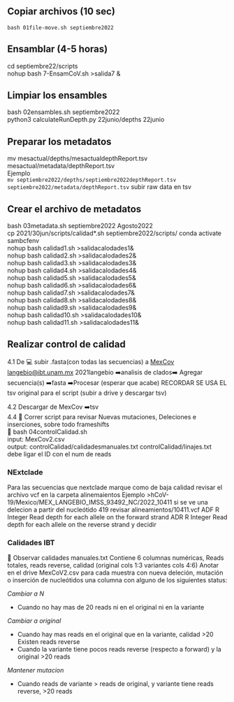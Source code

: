 ## Copiar archivos (10 sec)
`bash 01file-move.sh septiembre2022`       

## Ensamblar   (4-5 horas)
cd septiembre22/scripts     
nohup bash 7-EnsamCoV.sh >salida7 &  

## Limpiar los ensambles  
bash 02ensambles.sh septiembre2022     
python3 calculateRunDepth.py 22junio/depths 22junio  

## Preparar los metadatos  
mv mesactual/depths/mesactualdepthReport.tsv mesactual/metadata/depthReport.tsv  
Ejemplo  
`mv septiembre2022/depths/septiembre2022depthReport.tsv septiembre2022/metadata/depthReport.tsv`                                                   subir raw data en tsv                                                                                                                                         
## Crear el archivo de metadatos  
bash 03metadata.sh septiembre2022 Agosto2022  
cp 2021/30jun/scripts/calidad*.sh septiembre2022/scripts/ 
   conda activate sambcfenv   
    nohup bash calidad1.sh >salidacalodades1&                                                                         
    nohup bash calidad2.sh >salidacalodades2&                                                                         
    nohup bash calidad3.sh >salidacalodades3&                                                                          
    nohup bash calidad4.sh >salidacalodades4&                                                                       
    nohup bash calidad5.sh >salidacalodades5&                                                                       
    nohup bash calidad6.sh >salidacalodades6&                                                                  
    nohup bash calidad7.sh >salidacalodades7&                                                             
    nohup bash calidad8.sh >salidacalodades8&                                              
    nohup bash calidad9.sh >salidacalodades9&        
    nohup bash calidad10.sh >salidacalodades10&     
    nohup bash calidad11.sh >salidacalodades11&   
## Realizar control de calidad      
4.1 De 💻 subir .fasta(con todas las secuencias) a [MexCov](http://132.248.32.96:8080/COVID-TRACKER/login#tablero) langebio@ibt.unam.mx 2021langebio
➡️analisis de clados➡️ Agregar secuencia(s) ➡️fasta ➡️Procesar (esperar que acabe) RECORDAR SE USA EL tsv original para el script (subir a drive y descargar tsv)

4.2 Descargar de MexCov ➡️tsv  
4.4 🌽 Correr script para revisar Nuevas mutaciones, Deleciones e inserciones, sobre todo frameshifts  
🌽 bash 04controlCalidad.sh <mesfalso>  
input: MexCov2.csv  
output: controlCalidad/calidadesmanuales.txt controlCalidad/linajes.txt  
debe ligar el ID con el num de reads  
 
  ### NExtclade
  Para las secuencias que nextclade marque como de baja calidad revisar el archivo vcf en la carpeta alinemaientos 
  Ejemplo >hCoV-19/Mexico/MEX_LANGEBIO_IMSS_93492_NC/2022_10411 
  si se ve una delecion a partir del nucleótido 419 revisar alineamientos/10411.vcf 
 ADF R Integer Read depth for each allele on the forward strand
 ADR R Integer Read depth for each allele on the reverse strand
  y decidir

  ### Calidades IBT 
👀 Observar calidades manuales.txt Contiene 6 columnas numéricas, Reads totales, reads reverse, calidad (original cols 1:3 variantes cols 4:6)
Anotar en el drive MexCoV2.csv para cada muestra con nueva deleción, mutación o inserción de nucleótidos una columna con alguno de los siguientes status:

  _Cambiar a N_        
  - Cuando no hay mas de 20 reads ni en el original ni en la variante    

  _Cambiar a original_   
  - Cuando hay mas reads en el original que en la variante, calidad >20 Existen reads reverse  
  - Cuando la variante tiene pocos reads reverse (respecto a forward) y la original >20 reads  

  _Mantener mutacion_  
  - Cuando reads de variante > reads de original, y variante tiene reads reverse, >20 reads   


